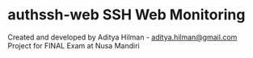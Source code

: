 authssh-web SSH Web Monitoring
==============================
Created and developed by Aditya Hilman - aditya.hilman@gmail.com <br/>
Project for FINAL Exam at Nusa Mandiri
